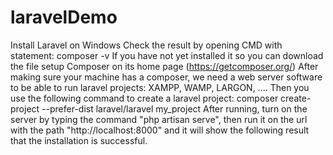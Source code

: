 # laravelDemo
Install Laravel on Windows
Check the result by opening CMD with statement: composer -v
If you have not yet installed it so you can download the file setup Composer on its home page (https://getcomposer.org/)
After making sure your machine has a composer, we need a web server software to be able to run laravel projects: XAMPP, WAMP, LARGON, ....
Then you use the following command to create a laravel project: composer create-project --prefer-dist laravel/laravel my_project
After running, turn on the server by typing the command "php artisan serve", then run it on the url with the path "http://localhost:8000" and it will show the following result that the installation is successful.
